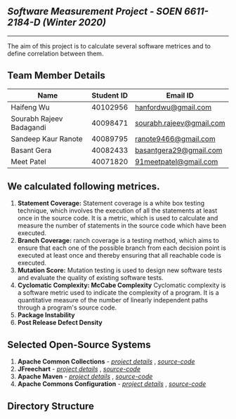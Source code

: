 ## *Software Measurement Project - SOEN 6611-2184-D (Winter 2020)*
-------------------------------------------------------

The aim of this project is to calculate several software metrices and to define correlation between them.

## Team Member Details
| Name | Student ID | Email ID |
| --- | --- | --- |
| Haifeng Wu | 40102956 | hanfordwu@gmail.com |
| Sourabh Rajeev Badagandi | 40098471 | sourabh.rajeev@gmail.com |
| Sandeep Kaur Ranote  | 40089795 |ranote9466@gmail.com |
| Basant Gera | 40082433 | basantgera29@gmail.com |
| Meet Patel  | 40071820 | 91meetpatel@gmail.com|


## We calculated following metrices.


1. **Statement Coverage:** Statement coverage is a white box testing technique, which involves the execution of all the statements at least once in the source code. It is a metric, which is used to calculate and measure the number of statements in the source code which have been executed.
2. **Branch Coverage:** ranch coverage is a testing method, which aims to ensure that each one of the possible branch from each decision point is executed at least once and thereby ensuring that all reachable code is executed.
3. **Mutation Score:** Mutation testing is used to design new software tests and evaluate the quality of existing software tests.
4. **Cyclomatic Complexity: McCabe Complexity** Cyclomatic complexity is a software metric used to indicate the complexity of a program. It is a quantitative measure of the number of linearly independent paths through a program's source code. 
5. **Package Instability** 
6. **Post Release Defect Density**

## Selected Open-Source Systems

1. **Apache Common Collections** - [*project details*](https://commons.apache.org/proper/commons-collections/) , [*source-code*](https://github.com/apache/commons-collections) 
2. **JFreechart** - [*project details*](http://www.jfree.org/jfreechart/) , [*source-code*](https://github.com/jfree/jfreechart) 
3. **Apache Maven** - [*project details*](https://maven.apache.org/ref/3.6.3/) , [*source-code*](https://github.com/apache/maven)
4.  **Apache Commons Configuration** - [*project details*](https://commons.apache.org/proper/commons-configuration/) , [*source-code*](https://github.com/apache/commons-configuration)

## Directory Structure


